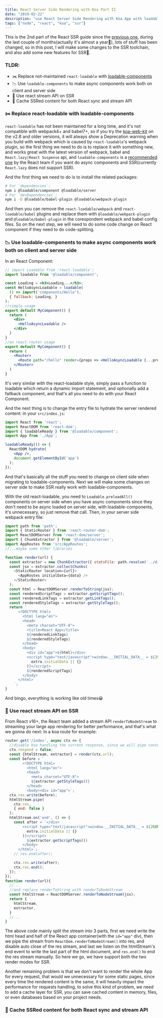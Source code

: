 ```yaml
---
title: React Server Side Rendering with Koa Part II
date: "2019-02-22"
description: "use React Server Side Rendering with Koa App with loadable-component"
tags: ["node", "react", "koa", "ssr"]
---
```


This is the 2nd part of the React SSR guide since the [previous one](/react-server-side-rendering-with-koa/), during the last couple of months(actually it's almost a year🤣), lots of stuff has been changed, so in this post, I will make some changes to the SSR toolchain, and also add some new features for SSR🍺.

### TLDR:

- ✂️ Replace not-maintained `react-loadable` with <a href="https://github.com/smooth-code/loadable-components" target="_blank">loadable-components</a>
- 📉 Use `loadable-components` to make async components work both on client and server side
- 🚰 Use react stream API on SSR
- 💾 Cache SSRed content for both React sync and stream API

### ✂️ Replace react-loadable with loadable-components

`react-loadable` has not been maintained for a long time, and it's not compatible with webpack4+ and babel7+, so if you try the <a href="https://github.com/JasonBoy/koa-web-kit" target="_blank">koa-web-kit</a> on the v2.8 and older versions, it will always show a Deprecation warning when you build with webpack which is caused by `react-loadable`'s webpack plugin, so the first thing we need to do is to replace it with something new, and works great with the latest version of webpack, babel and `React.lazy|React Suspense` api, and `loadable-components` is a [recommended one](https://reactjs.org/docs/code-splitting.html#reactlazy) by the React team if you want do async components and SSR(currently `React.lazy` does not support SSR).

And the first thing we need to do is to install the related packages:  
```bash
# For `dependencies`:
npm i @loadable/component @loadable/server
# For `devDependencies`:
npm i -D @loadable/babel-plugin @loadable/webpack-plugin
```
And then you can remove the `react-loadable/webpack` and `react-loadable/babel` plugins and replace them with `@loadable/webpack-plugin` and `@loadable/babel-plugin` in the corespondent webpack and babel config files.
So on the next step, we will need to do some code change on React component if they need to do code-splitting.

### 📉 Use loadable-components to make async components work both on client and server side

In an React Component:
```jsx
// import Loadable from 'react-loadable';
import loadable from '@loadable/component';

const Loading = <h3>Loading...</h3>;
const HelloAsyncLoadable = loadable(
  () => import('components/Hello'),
  { fallback: Loading, }
);
//simple usage
export default MyComponent() {
  return (
    <div>
      <HelloAsyncLoadable />
    </div>
  )
}
//an react-router usage
export default MyComponent() {
  return (
    <Router>
      <Route path="/hello" render={props => <HelloAsyncLoadable {...props}/>}/>
    </Router> 
  )
}
```
It's very similar with the react-loadable style, simply pass a function to loadable which return a dynamic import statement, and optionally add a fallback component, and that's all you need to do with your React Component.

And the next thing is to change the entry file to hydrate the server rendered content:
in your `src/index.js`:
```jsx
import React from 'react';
import ReactDOM from 'react-dom';
import { loadableReady } from '@loadable/component';
import App from './App';

loadableReady(() => {
  ReactDOM.hydrate(
    <App />,
    document.getElementById('app')
  );
});
```
And that's basically all the stuff you need to change on client side when migrating to loadable-components. Next we will make some changes on server side to make SSR really work with loadable-components.

With the old react-loadable, you need to `Loadable.preloadAll()` components on server side when you have async components since they don't need to be async loaded on server side, with loadable-components, it's unnecessary, so just remove that call. Then, in your server side webpack entry file:
```javascript
import path from 'path';
import { StaticRouter } from 'react-router-dom';
import ReactDOMServer from 'react-dom/server';
import { ChunkExtractor } from '@loadable/server';
import AppRoutes from 'src/AppRoutes';
//...maybe some other libraries

function render(url) {
  const extractor = new ChunkExtractor({ statsFile: path.resolve('../dist/loadable-stats.json') });
  const jsx = extractor.collectChunks(
    <StaticRouter location={url}>
      <AppRoutes initialData={data} />
    </StaticRouter>
  );
  const html = ReactDOMServer.renderToString(jsx);
  const renderedScriptTags = extractor.getScriptTags();
  const renderedLinkTags = extractor.getLinkTags();
  const renderedStyleTags = extractor.getStyleTags();
  return `
      <!DOCTYPE html>
        <html lang="en">
        <head>
          <meta charset="UTF-8">
          <title>React App</title>
          ${renderedLinkTags}
          ${renderedStyleTags}
        </head>
        <body>
          <div id="app">${html}</div>
          <script type="text/javascript">window.__INITIAL_DATA__ = ${JSON.stringify(
            extra.initialData || {}
          )}</script>
          ${renderedScriptTags}
        </body>
      </html>
    `;
}
```
And bingo, everything is working like old times😀

### 🚰 Use react stream API on SSR

From React v16+, the React team added a stream API `renderToNodeStream` to streaming your large app rendering for better performance, and that's what we gonna do next:
In a koa route for example:
```javascript
router.get('/index', async ctx => {
  //disable koa handling the current response, since we will pipe content to http res directly
  ctx.respond = false;
  const {htmlStream, extractor} = render(ctx.url);
  const before = `
        <!DOCTYPE html>
          <html lang="en">
          <head>
            <meta charset="UTF-8">
            ${extractor.getStyleTags()}
          </head>
          <body><div id="app">`;
  ctx.res.write(before);
  htmlStream.pipe(
    ctx.res,
    { end: false }
  );
  htmlStream.on('end', () => {
    const after = `</div>
        <script type="text/javascript">window.__INITIAL_DATA__ = ${JSON.stringify(
          extra.initialData || {}
        )}</script>
          ${extractor.getScriptTags()}
        </body>
      </html>`;
    // res.end(after);

    ctx.res.write(after);
    ctx.res.end();
  });
});
function render(url){
  //...
  //and replace renderToString with renderToNodeStream
  const htmlStream = ReactDOMServer.renderToNodeStream(jsx);
  return {
    htmlStream,
    extractor,
  }
  //...
}
```
The above code mainly split the stream into 3 parts, first we need write the html head and half of the React app container(with the `id="app"` div), then we pipe the stream from `ReactDom.renderToNodeStream()` into res, and disable auto close of the res stream, and last we listen on the htmlStream's end event to write the last part of the html document, and `res.end()` to end the res stream manually. So here we go, we have support both the two render modes for SSR. 

Another remaining problem is that we don't want to render the whole App for every request, that would we unnecessary for some static pages, since every time the rendered content is the same, it will heavily impact the performance for requests handling, to solve this kind of problem, we need to add a cache layer for SSR, you can save cached content in memory, files, or even databases based on your project needs.

### 💾 Cache SSRed content for both React sync and stream API




